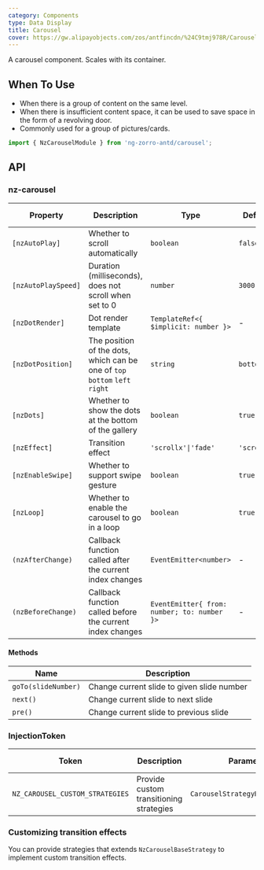 ```yaml
---
category: Components
type: Data Display
title: Carousel
cover: https://gw.alipayobjects.com/zos/antfincdn/%24C9tmj978R/Carousel.svg
---
```


A carousel component. Scales with its container.

## When To Use

- When there is a group of content on the same level.
- When there is insufficient content space, it can be used to save space in the form of a revolving door.
- Commonly used for a group of pictures/cards.

```ts
import { NzCarouselModule } from 'ng-zorro-antd/carousel';
```

## API

### nz-carousel

| Property | Description | Type | Default | Global Config |
| -------- | ----------- | ---- | ------- | ------------- |
| `[nzAutoPlay]` | Whether to scroll automatically | `boolean` | `false` | ✅ |
| `[nzAutoPlaySpeed]` | Duration (milliseconds), does not scroll when set to 0 | `number` | `3000` | ✅ |
| `[nzDotRender]` | Dot render template | `TemplateRef<{ $implicit: number }>` | - |
| `[nzDotPosition]` | The position of the dots, which can be one of `top` `bottom` `left` `right` | `string` | `bottom` | ✅ |
| `[nzDots]` | Whether to show the dots at the bottom of the gallery | `boolean` | `true` | ✅ |
| `[nzEffect]` | Transition effect | `'scrollx'\|'fade'` | `'scrollx'` | ✅ |
| `[nzEnableSwipe]` | Whether to support swipe gesture | `boolean` | `true` | ✅ |
| `[nzLoop]` | Whether to enable the carousel to go in a loop | `boolean` | `true` | ✅ |
| `(nzAfterChange)` | Callback function called after the current index changes | `EventEmitter<number>` | - |
| `(nzBeforeChange)` | Callback function called before the current index changes | `EventEmitter{ from: number; to: number }>` | - |

#### Methods

| Name | Description |
| ---- | ----------- |
| `goTo(slideNumber)` | Change current slide to given slide number |
| `next()` | Change current slide to next slide |
| `pre()` | Change current slide to previous slide |

### InjectionToken

| Token | Description | Parameters | Default Value |
| ----- | --- | ---- | --- |
| `NZ_CAROUSEL_CUSTOM_STRATEGIES` | Provide custom transitioning strategies | `CarouselStrategyRegistryItem[]` | - |

### Customizing transition effects

You can provide strategies that extends `NzCarouselBaseStrategy` to implement custom transition effects.
